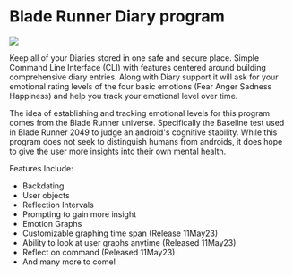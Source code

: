 # Blade Runner Diary program


![](https://i.imgur.com/DfNBQ5G.png)

Keep all of your Diaries stored in one safe and secure place. Simple Command Line Interface (CLI) with features centered around building comprehensive diary entries. Along with Diary support it will ask for your emotional rating levels of the four basic emotions (Fear Anger Sadness Happiness) and help you track your emotional level over time.

The idea of establishing and tracking emotional levels for this program comes from the Blade Runner universe. Specifically the Baseline test used in Blade Runner 2049 to judge an android's cognitive stability. While this program does not seek to distinguish humans from androids, it does hope to give the user more insights into their own mental health.

Features Include:
- Backdating
- User objects
- Reflection Intervals
- Prompting to gain more insight
- Emotion Graphs
- Customizable graphing time span (Release 11May23)
- Ability to look at user graphs anytime (Released 11May23)
- Reflect on command (Released 11May23)
- And many more to come!

